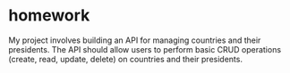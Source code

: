 # homework
My project involves building an API for managing countries and their presidents. The API should allow users to perform basic CRUD operations (create, read, update, delete) on countries and their presidents.
